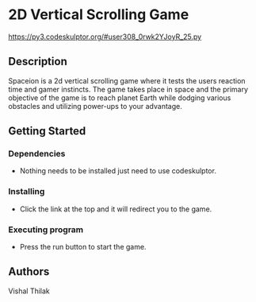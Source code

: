 # 2D Vertical Scrolling Game

https://py3.codeskulptor.org/#user308_0rwk2YJoyR_25.py

## Description

Spaceion is a 2d vertical scrolling game where it tests the
users reaction time and gamer instincts. The game takes place in space
and the primary objective of the game is to reach planet Earth while
dodging various obstacles and utilizing power-ups to your advantage. 


## Getting Started

### Dependencies

* Nothing needs to be installed just need to use codeskulptor.

### Installing

* Click the link at the top and it will redirect you to the game.

### Executing program

* Press the run button to start the game.

## Authors

Vishal Thilak

